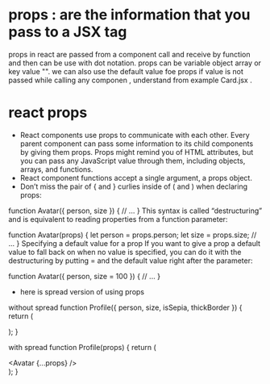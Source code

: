 # props : are the information that you pass to a JSX tag
props in react are passed from a component call and receive by function and then can be use with dot notation.
props can be variable object array or key value "".
we can also use the default value foe props if value is not passed while calling any componen , understand from example Card.jsx .
# react props
* React components use props to communicate with each other. Every parent component can pass some information to its child components by giving them props. Props might remind you of HTML attributes, but you can pass any JavaScript value through them, including objects, arrays, and functions.
*  React component functions accept a single argument, a props object.
* Don’t miss the pair of { and } curlies inside of ( and ) when declaring props:

function Avatar({ person, size }) {
  // ...
}
This syntax is called “destructuring” and is equivalent to reading properties from a function parameter:

function Avatar(props) {
  let person = props.person;
  let size = props.size;
  // ...
}
Specifying a default value for a prop 
If you want to give a prop a default value to fall back on when no value is specified, you can do it with the destructuring by putting = and the default value right after the parameter:

function Avatar({ person, size = 100 }) {
  // ...
}
* here is spread version of using props 

without spread
function Profile({ person, size, isSepia, thickBorder }) {
  return (
    <div className="card">
      <Avatar
        person={person}
        size={size}
        isSepia={isSepia}
        thickBorder={thickBorder}
      />
    </div>
  );
}

with spread
function Profile(props) {
  return (
    <div className="card">
      <Avatar {...props} />
    </div>
  );
}